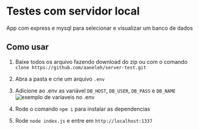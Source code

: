 # Testes com servidor local 

App com express e mysql para selecionar e visualizar um banco de dados

## Como usar

1. Baixe todos os arquivo fazendo download do zip ou com o comando `clone https://github.com/aaneleh/server-test.git`

2. Abra a pasta e crie um arquivo `.env`

3. Adicione ao .env as variável `DB_HOST`, `DB_USER`, `DB_PASS` e `DB_NAME`
![exemplo de variaveis no .env](https://imgur.com/a/PxhxNUe)


4. Rode o comando `npm i` para instalar as dependencias 

5. Rode `node index.js` e entre em `http://localhost:1337`

